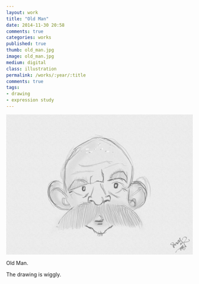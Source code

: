 ```yaml
---
layout: work
title: "Old Man"
date: 2014-11-30 20:58
comments: true
categories: works
published: true
thumb: old_man.jpg
image: old_man.jpg
medium: digital
class: illustration
permalink: /works/:year/:title
comments: true
tags:
- drawing
- expression study
---
```

<img src="/images/works/old_man.jpg" align="middle"/>

Old Man.

The drawing is wiggly.